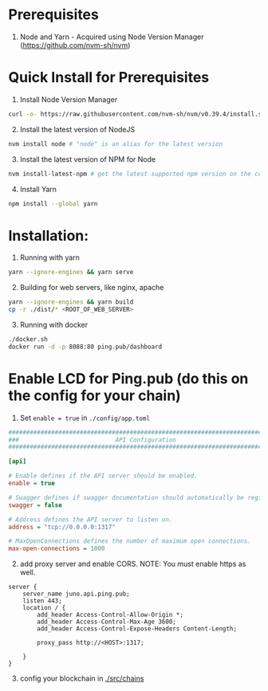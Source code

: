 # Prerequisites

1. Node and Yarn - Acquired using Node Version Manager (https://github.com/nvm-sh/nvm)

# Quick Install for Prerequisites

1. Install Node Version Manager
```sh
curl -o- https://raw.githubusercontent.com/nvm-sh/nvm/v0.39.4/install.sh | bash
```
2. Install the latest version of NodeJS
```sh
nvm install node # "node" is an alias for the latest version
```
3. Install the latest version of NPM for Node
```sh
nvm install-latest-npm # get the latest supported npm version on the current node version
```
4. Install Yarn
```sh
npm install --global yarn
```

# Installation:

1. Running with yarn
```sh
yarn --ignore-engines && yarn serve
```

2. Building for web servers, like nginx, apache
```sh
yarn --ignore-engines && yarn build
cp -r ./dist/* <ROOT_OF_WEB_SERVER>
```

3. Running with docker
```sh
./docker.sh
docker run -d -p 8088:80 ping.pub/dashboard
```

# Enable LCD for Ping.pub (do this on the config for your chain)

1. Set `enable = true` in `./config/app.toml`
```ini
###############################################################################
###                           API Configuration                             ###
###############################################################################

[api]

# Enable defines if the API server should be enabled.
enable = true

# Swagger defines if swagger documentation should automatically be registered.
swagger = false

# Address defines the API server to listen on.
address = "tcp://0.0.0.0:1317"

# MaxOpenConnections defines the number of maximum open connections.
max-open-connections = 1000
```

2. add proxy server and enable CORS. NOTE: You must enable https as well.

```
server {
    server_name juno.api.ping.pub;
    listen 443;
    location / {
        add_header Access-Control-Allow-Origin *;
        add_header Access-Control-Max-Age 3600;
        add_header Access-Control-Expose-Headers Content-Length;

        proxy_pass http://<HOST>:1317;

    }
}
```
3. config your blockchain in [./src/chains]()
